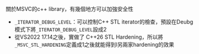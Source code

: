 關於MSVC的c++ library，有幾個地方可以加強安全性
- `_ITERATOR_DEBUG_LEVEL`：可以控制C++ STL iterator的檢查，預設在Deubg模式下將`_ITERATOR_DEBUG_LEVEL`設成2
-  從VS2022 17.14之後，實做了 C++26 STL Hardening，所以將`_MSVC_STL_HARDENING`定義成1之後就能得到l另兩家hardening的效果
